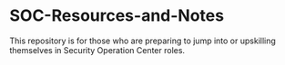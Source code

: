 # SOC-Resources-and-Notes
This repository is for those who are preparing to jump into or upskilling themselves in Security Operation Center roles.
